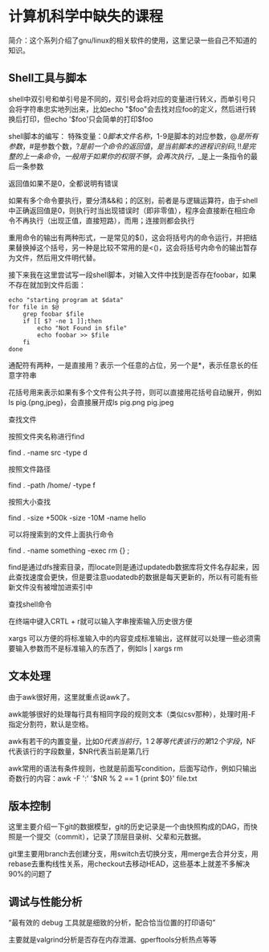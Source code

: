 # 计算机科学中缺失的课程

简介：这个系列介绍了gnu/linux的相关软件的使用，这里记录一些自己不知道的知识。

## Shell工具与脚本

shell中双引号和单引号是不同的，双引号会将对应的变量进行转义，而单引号只会将字符串忠实地列出来，比如echo "$foo"会去找对应foo的定义，然后进行转换后打印，但echo '$foo'只会简单的打印$foo

shell脚本的编写：
特殊变量：$0 脚本文件名称，$1-9是脚本的对应参数，$@是所有参数，$#是参数个数，$?是前一个命令的返回值，$$是当前脚本的进程识别码,!!是完整的上一条命令，一般用于如果你的权限不够，会再次执行，$_是上一条指令的最后一条参数

返回值如果不是0，全都说明有错误

如果有多个命令要执行，要分清&&和；的区别，前者是与逻辑运算符，由于shell中正确返回值是0，则执行时当出现错误时（即非零值），程序会直接断在相应命令不再执行（出现正值，直接短路），而用；连接则都会执行

重用命令的输出有两种形式，一是常见的$()，这会将括号内的命令运行，并把结果替换掉这个括号，另一种是比较不常用的是<()，这会将括号内命令的输出暂存为文件，然后用文件明代替。

接下来我在这里尝试写一段shell脚本，对输入文件中找到是否存在foobar，如果不存在就加到文件后面：
```
echo "starting program at $data"
for file in $@
	grep foobar $file
	if [[ $? -ne 1 ]];then
		echo "Not Found in $file"
		echo foobar >> $file
	fi
done
```

通配符有两种，一是直接用？表示一个任意的占位，另一个是*，表示任意长的任意字符串

花括号用来表示如果有多个文件有公共子符，则可以直接用花括号自动展开，例如ls pig.{png,jpeg}，会直接展开成ls pig.png pig.jpeg

查找文件

按照文件夹名称进行find

find . -name src -type d

按照文件路径

find . -path /home/ -type f

按照大小查找

find . -size +500k -size -10M -name hello

可以将搜索到的文件上面执行命令

find . -name something -exec rm {} \;

find是通过dfs搜索目录，而locate则是通过updatedb数据库将文件名存起来，因此查找速度会更快，但是要注意uodatedb的数据是每天更新的，所以有可能有些新文件没有被增加进索引中

查找shell命令

在终端中键入CRTL + r就可以输入字串搜索输入历史很方便

xargs 可以方便的将标准输入中的内容变成标准输出，这样就可以处理一些必须需要输入参数而不是标准输入的东西了，例如ls | xargs rm

## 文本处理 
由于awk很好用，这里就重点说awk了。

awk能够很好的处理每行具有相同字段的规则文本（类似csv那种），处理时用-F 指定分割符，默认是空格。

awk有若干的内置变量，比如$0代表当前行，$1 $2等等代表该行的第1 2 个字段，$NF代表该行的字段数量，$NR代表当前是第几行

awk常用的语法有条件规则，也就是前面写condition，后面写动作，例如只输出奇数行的内容：awk -F ':' '$NR % 2 == 1 {print $0}' file.txt

## 版本控制

这里主要介绍一下git的数据模型，git的历史记录是一个由快照构成的DAG，而快照是一个提交（commit），记录了顶层目录树、父辈和元数据。

git里主要用branch去创建分支，用switch去切换分支，用merge去合并分支，用rebase去重构线性关系，用checkout去移动HEAD，这些基本上就差不多解决90%的问题了

## 调试与性能分析

“最有效的 debug 工具就是细致的分析，配合恰当位置的打印语句”

主要就是valgrind分析是否存在内存泄漏、gperftools分析热点等等
